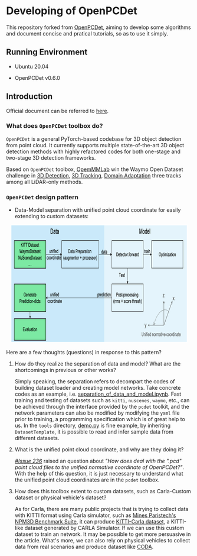 # Developing of OpenPCDet

This repository forked from [OpenPCDet](https://github.com/open-mmlab/OpenPCDet), aiming to develop some algorithms and document concise and pratical tutorials, so as to use it simply.

## Running Environment

* Ubuntu 20.04

* OpenPCDet v0.6.0

## Introduction

Official document can be referred to [here](./README_official.md).

### What does `OpenPCDet` toolbox do?

`OpenPCDet` is a general PyTorch-based codebase for 3D object detection from point cloud. It currently supports multiple state-of-the-art 3D object detection methods with highly refactored codes for both one-stage and two-stage 3D detection frameworks.

Based on `OpenPCDet` toolbox, [OpemMMLab](https://github.com/open-mmlab) win the Waymo Open Dataset challenge in [3D Detection](https://waymo.com/open/challenges/3d-detection/), [3D Tracking](https://waymo.com/open/challenges/3d-tracking/), [Domain Adaptation](https://waymo.com/open/challenges/domain-adaptation/) 
three tracks among all LiDAR-only methods.

### `OpenPCDet` design pattern

- Data-Model separation with unified point cloud coordinate for easily extending to custom datasets:

<p align="center">
  <img src="docs/dataset_vs_model.png" width="95%" height="320">
</p>

Here are a few thoughts (questions) in response to this pattern?

1. How do they realize the separation of data and model? What are the shortcomings in previous or other works?

    Simply speaking, the separation refers to decompart the codes of building dataset loader and creating model networks. Take concrete codes as an example, i.e. [separation_of_data_and_model.ipynb](docs/introduction/separation_of_data_and_model.ipynb). Fast training and testing of datasets such as `kitti`, `nuscenes`, `waymo`, etc., can be achieved through the interface provided by the `pcdet` toolkit, and the network parameters can also be modified by modifying the `yaml` file prior to training, a programming specification which is of great help to us. In the `tools` directory, [demo.py](./tools/demo.py) is fine example, by inheriting `DatasetTemplate`, it is possible to read and infer sample data from different datasets.

2. What is the unified point cloud coordinate, and why are they doing it?

    *[#Issue 236](https://github.com/open-mmlab/OpenPCDet/issues/236)* raised an question about *"How does deal with the ".pcd" point cloud files to the unified normative coordinate of OpenPCDet?"*. With the help of this question, it is just necessary to understand what the unified point cloud coordinates are in the `pcdet` toolbox.

3. How does this toolbox extent to custom datasets, such as Carla-Custom dataset or physical vehicle's dataset?

    As for Carla, there are many public projects that is trying to collect data with KITTI format using Carla simulator, such as [Mines Paristech's NPM3D Benchmark Suite](https://npm3d.fr/), it can produce [KITTI-Carla dataset](https://npm3d.fr/kitti-carla), a KITTI-like dataset generated by CARLA Simulator. If we can use this custom dataset to train an network. It may be possible to get more persuasive in the article. What's more, we can also rely on physical vehicles to collect data from real scenarios and produce dataset like [CODA](https://coda-dataset.github.io/).



